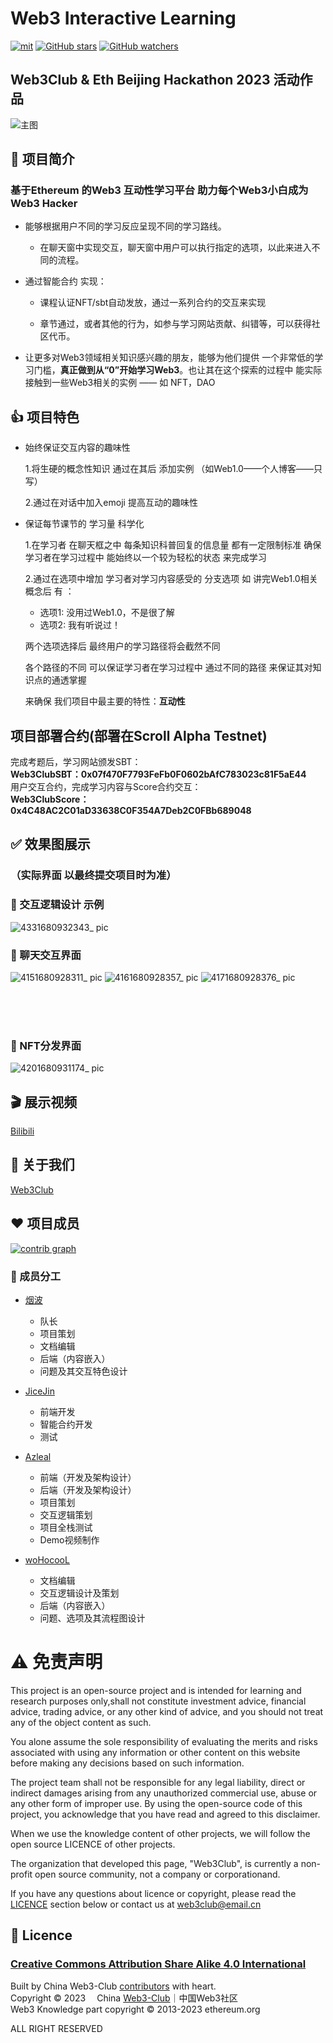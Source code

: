 # Web3 Interactive Learning

[![mit](https://img.shields.io/github/license/Web3-Club/Web3-Interactive-Learning?style=flat-square)](https://github.com/Web3-Club/Web3-Interactive-Learning/) [![GitHub stars](https://img.shields.io/github/stars/Web3-Club/Web3-Interactive-Learning.svg?style=social&label=Stars)](https://github.com/Web3-Club/Web3-Interactive-Learning) [![GitHub watchers](https://img.shields.io/github/watchers/Web3-Club/Web3-Interactive-Learning.svg?style=social&label=Watch)](https://github.com/Web3-Club/Blockchain-Developer-roadmap_Chinese)


## Web3Club & Eth Beijing Hackathon 2023 活动作品

<img alt="主图" src="https://user-images.githubusercontent.com/76860915/229789325-103fd1d1-def6-4c96-88fa-46fb8f4b5762.png"/>


## 🔖 项目简介

### 基于Ethereum 的Web3 互动性学习平台 助力每个Web3小白成为Web3 Hacker

  - 能够根据用户不同的学习反应呈现不同的学习路线。
  
    - 在聊天窗中实现交互，聊天窗中用户可以执行指定的选项，以此来进入不同的流程。


  - 通过智能合约 实现：

    - 课程认证NFT/sbt自动发放，通过一系列合约的交互来实现


    - 章节通过，或者其他的行为，如参与学习网站贡献、纠错等，可以获得社区代币。


  - 让更多对Web3领域相关知识感兴趣的朋友，能够为他们提供 一个非常低的学习门槛，**真正做到从“0”开始学习Web3**。也让其在这个探索的过程中 
能实际接触到一些Web3相关的实例 —— 如 NFT，DAO 


  
## 👍 项目特色

- 始终保证交互内容的趣味性

   1.将生硬的概念性知识 通过在其后 添加实例
    （如Web1.0——个人博客——只写）
    
   2.通过在对话中加入emoji 提高互动的趣味性

- 保证每节课节的 学习量 科学化

   1.在学习者 在聊天框之中 每条知识科普回复的信息量 都有一定限制标准 
     确保学习者在学习过程中 能始终以一个较为轻松的状态 来完成学习 

   2.通过在选项中增加 学习者对学习内容感受的 分支选项 
     如 讲完Web1.0相关概念后 有 ：

     - 选项1: 没用过Web1.0，不是很了解
     - 选项2: 我有听说过！ 
     
   两个选项选择后 最终用户的学习路径将会截然不同 
   
   各个路径的不同 可以保证学习者在学习过程中 通过不同的路径 来保证其对知识点的通透掌握

   来确保 我们项目中最主要的特性：**互动性**

## 项目部署合约(部署在Scroll Alpha Testnet)<br>
完成考题后，学习网站颁发SBT：<br>
**Web3ClubSBT：0x07f470F7793FeFb0F0602bAfC783023c81F5aE44** <br>
用户交互合约，完成学习内容与Score合约交互：<br>
**Web3ClubScore：0x4C48AC2C01aD33638C0F354A7Deb2C0FBb689048**<br>
  
## ✅ 效果图展示
### **（实际界面 以最终提交项目时为准）**

### 🔧 交互逻辑设计 示例
![4331680932343_ pic](https://user-images.githubusercontent.com/76860915/230705795-71ade625-daa8-496a-98b3-e8fd5976db9b.jpg)


### 💬 聊天交互界面
![4151680928311_ pic](https://user-images.githubusercontent.com/76860915/230707099-ac3c45b0-6774-403a-b0b3-0e8ea9488739.jpg)
![4161680928357_ pic](https://user-images.githubusercontent.com/76860915/230707103-bc41f8cd-5b9a-474f-bb3b-c5b2ad576334.jpg)
![4171680928376_ pic](https://user-images.githubusercontent.com/76860915/230707108-409c75fe-db98-4867-9ca7-3663cade9848.jpg)


<br>
<br>
<br>

### 🌆 NFT分发界面
![4201680931174_ pic](https://user-images.githubusercontent.com/76860915/230707111-e37e3c7b-9b80-4ba9-9515-030cb089091a.jpg)

## 🎬 展示视频
[Bilibili](https://www.bilibili.com/video/BV1PM4y117Ab/)

## 👷 关于我们
[Web3Club](https://github.com/Web3-Club/Intro.)

## ❤️ 项目成员
[![contrib graph](https://contrib.rocks/image?repo=Web3-Club/Web3-Interactive-Learning)](https://github.com/Web3-Club/Web3-Interactive-Learning/graphs/contributors)


### 🔨 成员分工

- [烟波](https://github.com/yanboishere)
  
  - 队长
  - 项目策划
  - 文档编辑
  - 后端（内容嵌入）
  - 问题及其交互特色设计
 
- [JiceJin](https://github.com/JiceJin)
  
  - 前端开发
  - 智能合约开发
  - 测试

- [Azleal](https://github.com/Azleal)
  
  - 前端（开发及架构设计）
  - 后端（开发及架构设计）
  - 项目策划
  - 交互逻辑策划
  - 项目全栈测试
  - Demo视频制作

- [woHocooL](https://github.com/woHocooL)
 
  - 文档编辑 
  - 交互逻辑设计及策划
  - 后端（内容嵌入）
  - 问题、选项及其流程图设计 

# ⚠️  免责声明
This project is an open-source project and is intended for learning and research purposes only,shall not constitute investment advice, financial advice, trading advice, or any other kind of advice, and you should not treat any of the object content as such.

You alone assume the sole responsibility of evaluating the merits and risks associated with using any information or other content on this website before making any decisions based on such information.

The project team shall not be responsible for any legal liability, direct or indirect damages arising from any unauthorized commercial use, abuse or any other form of improper use. By using the open-source code of this project, you acknowledge that you have read and agreed to this disclaimer. 

When we use the knowledge content of other projects, we will follow the open source LICENCE of other projects.

The organization that developed this page, "Web3Club", is currently a non-profit open source community, not a company or corporationand.

If you have any questions about licence or copyright, please read the [LICENCE](https://creativecommons.org/licenses/by-sa/4.0/legalcode) section below or contact us at web3club@email.cn

## 📖 Licence

### [Creative Commons Attribution Share Alike 4.0 International](https://creativecommons.org/licenses/by-sa/4.0/legalcode)

Built by China Web3-Club [contributors](https://github.com/Web3-Club/Web3-Interactive-Learning/graphs/contributors?from=2023-03-26&to=2023-04-08&type=a) with heart.<br>
Copyright © 2023  China [Web3-Club](https://github.com/Web3-Club)｜中国Web3社区 <br>
Web3 Knowledge part copyright   ©  2013-2023 ethereum.org

ALL RIGHT RESERVED
